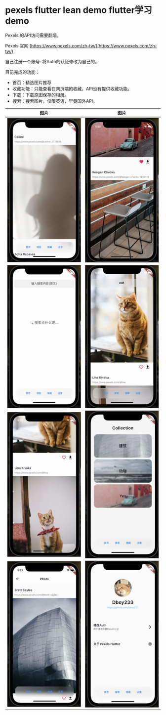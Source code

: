 # pexels flutter lean demo flutter学习demo

Pexels 的API访问需要翻墙。

Pexels 官网:[https://www.pexels.com/zh-tw/](https://www.pexels.com/zh-tw/)

自己注册一个账号: 将Auth的认证修改为自己的。

目前完成的功能：

- 首页：精选图片推荐
- 收藏功能：只能查看在网页端的收藏，API没有提供收藏功能。
- 下载：下载原图保存的相册。
- 搜索：搜索图片，仅限英语，毕竟国外API。


| 图片 | 图片 |
| ---- | ---- |
| ![img](/readme_img/main_page.png)     |   ![](/readme_img/main_page_full.png)   |
| ![](/readme_img/search_page_null.png)   |   ![](/readme_img/search_page_cat.png)   |
| ![](/readme_img/search_page_cat_full.png)    |  ![](/readme_img/collection_page.png)    |
| ![](/readme_img/collection_photo.png)   |   ![](/readme_img/setting_page.png)   |



